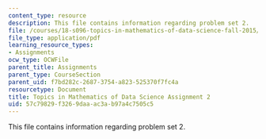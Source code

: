 ```yaml
---
content_type: resource
description: This file contains information regarding problem set 2.
file: /courses/18-s096-topics-in-mathematics-of-data-science-fall-2015/57c79829f3269daaac3ab97a4c7505c5_MIT18_S096F15_Homework_2.pdf
file_type: application/pdf
learning_resource_types:
- Assignments
ocw_type: OCWFile
parent_title: Assignments
parent_type: CourseSection
parent_uid: f7bd282c-2687-3754-a823-525370f7fc4a
resourcetype: Document
title: Topics in Mathematics of Data Science Assignment 2
uid: 57c79829-f326-9daa-ac3a-b97a4c7505c5
---
```

This file contains information regarding problem set 2.

